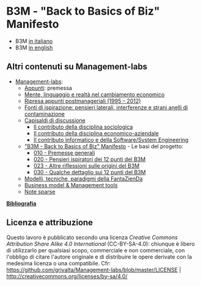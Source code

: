 # B3M - "Back to Basics of Biz" Manifesto

- B3M [in italiano](https://github.com/grivalta/b3m/blob/master/back-to-basics-of-biz-manifesto.md)
- B3M [in english](https://github.com/grivalta/b3m/blob/master/en_US/back-to-basics-of-biz-manifesto.md)
  
  
## Altri contenuti su Management-labs

- [Management-labs](https://github.com/grivalta/Management-labs):
  - [Appunti](https://github.com/grivalta/Management-labs/tree/master/Appunti): premessa
  - [Mente, linguaggio e realtà nel cambiamento economico](https://github.com/grivalta/Management-labs/blob/master/Appunti/005_mente-linguaggio-realta-cambiamento-economico.md)
  - [Ripresa appunti postmanageriali (1995 – 2012)](https://github.com/grivalta/Management-labs/blob/master/Appunti/010_Ripresa-testi-postmanageriali.md)
  - [Fonti di ispirazione: pensieri laterali, interferenze e strani anelli di contaminazione](https://github.com/grivalta/Management-labs/blob/master/Appunti/015%20-%20fonti%20di%20ispirazione.md)
  - [Capisaldi di discussione](https://github.com/grivalta/Management-labs/tree/master/Appunti/Capisaldi%20di%20discussione)
    - [Il contributo della disciplina sociologica](https://github.com/grivalta/Management-labs/blob/master/Appunti/Capisaldi%20di%20discussione/010_il-contributo-della-disciplina-sociologica.md)
    - [Il contributo della disciplina economico-aziendale](https://github.com/grivalta/Management-labs/blob/master/Appunti/Capisaldi%20di%20discussione/020_il-contributo-della-disciplina-economico-aziendale.md)
    - [Il contributo informatico e della Software/System Engineering](https://github.com/grivalta/Management-labs/blob/master/Appunti/Capisaldi%20di%20discussione/030_il-contributo-it-e-della-software-system-engineering.md)
  - ["B3M - Back to Basics of Biz" Manifesto](https://github.com/grivalta/b3m) - Le basi del progetto:
    - [010 - Premesse generali](https://github.com/grivalta/Management-labs/blob/master/Appunti/030_Le_basi_del_b3m_010.md)
    - [020 - Pensieri ispiratori dei 12 punti del B3M](https://github.com/grivalta/Management-labs/blob/master/Appunti/030_Le_basi_del_b3m_020.md)
    - [023 - Altre riflessioni sulle origini del B3M](https://github.com/grivalta/Management-labs/blob/master/Appunti/030_Le_basi_del_b3m_023.md)
    - [030 - Qualche dettaglio sui 12 punti del B3M](https://github.com/grivalta/Management-labs/blob/master/Appunti/030_Le_basi_del_b3m_030.md)
  - [Modelli, tecniche, paradigmi della FantaZienDa](https://github.com/grivalta/Management-labs/blob/master/Appunti/070_modelli-tecniche-paradigmi_020.md)
  - [Business model & Management tools](https://github.com/grivalta/Management-labs/blob/master/Appunti/100_business-model-management-tools_010.md)
  - [Note sparse](https://github.com/grivalta/Management-labs/blob/master/Appunti/Note-sparse_010.md)
  
  
[**Bibliografia**](https://github.com/grivalta/b3m/blob/master/BIBLIOGRAFIA-RIFERIMENTI.md)



  
## Licenza e attribuzione
Questo lavoro è pubblicato secondo una licenza _Creative Commons Attribution Share Alike 4.0 International_ (CC-BY-SA-4.0): chiunque è libero di utilizzarlo per qualsiasi scopo, commerciale e non commerciale, con l'obbligo di citare l'autore originale e di distribuire le opere derivate con la medesima licenza o una compatibile. Cfr: https://github.com/grivalta/Management-labs/blob/master/LICENSE | http://creativecommons.org/licenses/by-sa/4.0/

